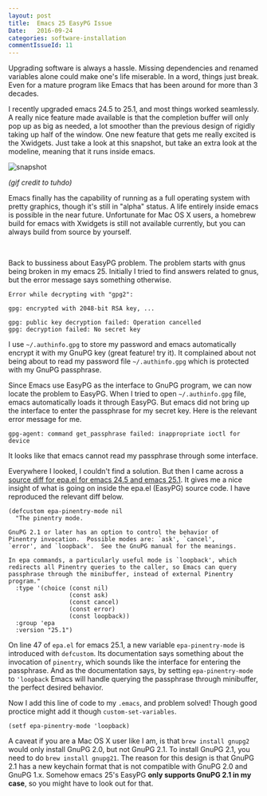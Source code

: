 ```yaml
---
layout: post
title:  Emacs 25 EasyPG Issue
Date:   2016-09-24
categories: software-installation
commentIssueId: 11
---
```



Upgrading software is always a hassle. Missing dependencies and
renamed variables alone could make one's life miserable. In a word,
things just break. Even for a mature program like Emacs that has been
around for more than 3 decades.

I recently upgraded emacs 24.5 to 25.1, and most things worked
seamlessly. A really nice feature made available is that
the completion buffer will only pop up as big as needed, a lot
smoother than the previous design of rigidly taking up half of the
window. One new feature that gets me really excited is the Xwidgets.
Just take a look at this snapshot, but take an extra look at the
modeline, meaning that it runs inside emacs.

![snapshot](https://raw.githubusercontent.com/tuhdo/xwidgete/master/demo/emacs_watch_youtube.gif)

*(gif credit to tuhdo)*

Emacs finally has the capability of running as a full
operating system with pretty graphics, though it's still in "alpha"
status. A life entirely inside emacs is possible in the near future.
Unfortunate for Mac OS X users, a homebrew build for emacs with
Xwidgets is still not available currently, but you can always build
from source by yourself.

<br/>

Back to bussiness about EasyPG problem.
The problem starts with gnus being broken in my emacs 25. Initially I
tried to find answers related to gnus, but the error message says
something otherwise.

```
Error while decrypting with "gpg2":

gpg: encrypted with 2048-bit RSA key, ...

gpg: public key decryption failed: Operation cancelled
gpg: decryption failed: No secret key
```

I use `~/.authinfo.gpg` to store my password and emacs automatically
encrypt it with my GnuPG key (great feature! try it).
It complained about not being about to read my password file
`~/.authinfo.gpg` which is protected with my GnuPG passphrase.

Since Emacs use EasyPG as the interface to GnuPG program, we can now
locate the problem to EasyPG. When I tried to open `~/.authinfo.gpg`
file, emacs automatically loads it through EasyPG. But emacs did not
bring up the interface to enter the passphrase for my secret key. Here
is the relevant error message for me.

```
gpg-agent: command get_passphrase failed: inappropriate ioctl for device
```

It looks like that emacs cannot read my passphrase through some interface.

Everywhere I looked, I couldn't find a solution.
But then I came across a [source diff for epa.el for emacs 24.5 and
emacs 25.1](http://fossies.org/diffs/emacs/24.5_vs_25.1/lisp/epa.el-diff.html).
It gives me a nice insight of what is going on inside the epa.el
(EasyPG) source code. I have reproduced the relevant diff below.

```elisp
(defcustom epa-pinentry-mode nil
  "The pinentry mode.

GnuPG 2.1 or later has an option to control the behavior of
Pinentry invocation.  Possible modes are: `ask', `cancel',
`error', and `loopback'.  See the GnuPG manual for the meanings.

In epa commands, a particularly useful mode is `loopback', which
redirects all Pinentry queries to the caller, so Emacs can query
passphrase through the minibuffer, instead of external Pinentry
program."
  :type '(choice (const nil)
                 (const ask)
                 (const cancel)
                 (const error)
                 (const loopback))
  :group 'epa
  :version "25.1")
```

On line 47 of `epa.el` for emacs 25.1, a new variable
`epa-pinentry-mode` is introduced with `defcustom`.
Its documentation says something about the invocation of `pinentry`,
which sounds like the interface for entering the passphrase. And as
the documentation says, by setting `epa-pinentry-mode` to `'loopback`
Emacs will handle querying the passphrase through minibuffer, the
perfect desired behavior.

Now I add this line of code to my `.emacs`, and problem solved! Though
good proctice might add it though `custom-set-variables`.

```elisp
(setf epa-pinentry-mode 'loopback)
```

A caveat if you are a Mac OS X user like I am, is that `brew install
gnupg2` would only install GnuPG 2.0, but not GnuPG 2.1. To install
GnuPG 2.1, you need to do `brew install gnupg21`. The reason for this
design is that GnuPG 2.1 has a new keychain format that is not
compatible with GnuPG 2.0 and GnuPG 1.x.
Somehow emacs 25's EasyPG **only supports GnuPG 2.1 in my case**, so
you might have to look out for that.
